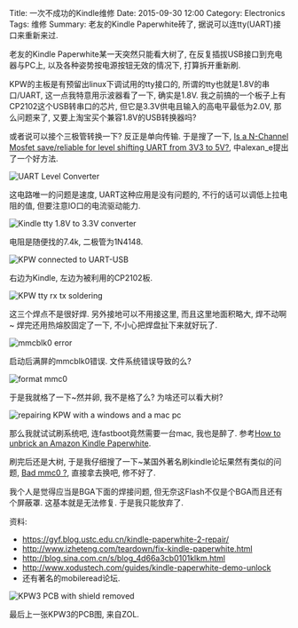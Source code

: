 Title: 一次不成功的Kindle维修
Date: 2015-09-30 12:00
Category: Electronics
Tags: 维修
Summary: 老友的Kindle Paperwhite砖了, 据说可以连tty(UART)接口来重新来过.

老友的Kindle Paperwhite某一天突然只能看大树了, 在反复插拔USB接口到充电器与PC上, 以及各种姿势按电源按钮无效的情况下, 打算拆开重新刷.

KPW的主板是有预留出linux下调试用的tty接口的, 所谓的tty也就是1.8V的串口/UART, 这一点我特意用示波器看了一下, 确实是1.8V. 我之前搞的一个板子上有CP2102这个USB转串口的芯片, 但它是3.3V供电且输入的高电平最低为2.0V, 那么问题来了, 又要上淘宝买个兼容1.8V的USB转换器吗?

或者说可以接个三极管转换一下? 反正是单向传输. 于是搜了一下, [Is a N-Channel Mosfet save/reliable for level shifting UART from 3V3 to 5V?](http://electronics.stackexchange.com/questions/102603/is-a-n-channel-mosfet-save-reliable-for-level-shifting-uart-from-3v3-to-5v), 中alexan_e提出了一个好方法.

![UART Level Converter][1]

这电路唯一的问题是速度, UART这种应用是没有问题的, 不行的话可以调低上拉电阻的值, 但要注意IO口的电流驱动能力.

![Kindle tty 1.8V to 3.3V converter][2]

电阻是随便找的7.4k, 二极管为1N4148.

![KPW connected to UART-USB][3]

右边为Kindle, 左边为被利用的CP2102板.

![KPW tty rx tx soldering][4]

这三个焊点不是很好焊. 另外接地可以不用接这里, 而且这里地面积略大, 焊不动啊~ 焊完还用热熔胶固定了一下, 不小心把焊盘扯下来就好玩了.

![mmcblk0 error][5]

启动后满屏的mmcblk0错误. 文件系统错误导致的么?

![format mmc0][6]

于是我就格了一下~然并卵, 我不是格了么? 为啥还可以看大树?

![repairing KPW with a windows and a mac pc][7]

那么我就试试刷系统吧, 连fastboot竟然需要一台mac, 我也是醉了. 参考[How to unbrick an Amazon Kindle Paperwhite](https://gist.github.com/TobiasWooldridge/22f0cdca75190b9a473f).

刷完后还是大树, 于是我仔细搜了一下~某国外著名刷kindle论坛果然有类似的问题, [Bad mmc0 ?](http://www.mobileread.com/forums/showthread.php?t=186035), 直接拿去换吧, 修不好了.

我个人是觉得应当是BGA下面的焊接问题, 但无奈这Flash不仅是个BGA而且还有个屏蔽罩. 这基本就是无法修复. 于是我只能放弃了.

资料:

* <https://gyf.blog.ustc.edu.cn/kindle-paperwhite-2-repair/>
* <http://www.izheteng.com/teardown/fix-kindle-paperwhite.html>
* <http://blog.sina.com.cn/s/blog_4d66a3cb0101klkm.html>
* <http://www.xodustech.com/guides/kindle-paperwhite-demo-unlock>
* 还有著名的mobileread论坛.

![KPW3 PCB with shield removed][8]

最后上一张KPW3的PCB图, 来自ZOL.


[1]: {filename}../images/yi-ci-bu-cheng-gong-de-kindlewei-xiu/1.png
[2]: {filename}../images/yi-ci-bu-cheng-gong-de-kindlewei-xiu/2.jpg
[3]: {filename}../images/yi-ci-bu-cheng-gong-de-kindlewei-xiu/3.jpg
[4]: {filename}../images/yi-ci-bu-cheng-gong-de-kindlewei-xiu/4.jpg
[5]: {filename}../images/yi-ci-bu-cheng-gong-de-kindlewei-xiu/5.png
[6]: {filename}../images/yi-ci-bu-cheng-gong-de-kindlewei-xiu/6.png
[7]: {filename}../images/yi-ci-bu-cheng-gong-de-kindlewei-xiu/7.jpg
[8]: {filename}../images/yi-ci-bu-cheng-gong-de-kindlewei-xiu/8.jpg
